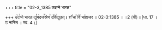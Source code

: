 +++
title = "02-3_1385 उदग्ने भारत"

+++
उ꣡द꣢ग्ने भारत द्यु꣣म꣡दज꣢꣯स्रेण꣣ द꣡वि꣢द्युतत्। शो꣢चा꣣ वि꣡ भा꣢ह्यजर ॥ 02-3:1385 ॥ ॥2 (यी)॥ [धा. 17 । उ नास्ति । स्व. 4।]
